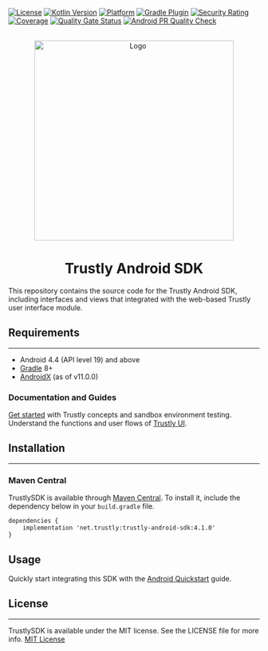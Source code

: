 [![License](https://badgen.net/badge/license/MIT/blue?icon=kotlin)](https://github.com/TrustlyInc/trustly-android/blob/main/LICENSE)
[![Kotlin Version](https://badgen.net/badge/kotlin/2.2.0/orange)](https://kotlinlang.org/docs/releases.html)
[![Platform](https://badgen.net/badge/Android/36/green)](https://developer.android.com/about/versions)
[![Gradle Plugin](https://badgen.net/badge/gradle/8/green)](https://gradle.org/whats-new/gradle-8)
[![Security Rating](https://sonarqube.trustly.one/api/project_badges/measure?project=trustly-android&metric=security_rating&token=sqb_9684893a80817aa76df6a4a8fad212f0e9019208)](https://sonarqube.trustly.one/dashboard?id=trustly-android)
[![Coverage](https://sonarqube.trustly.one/api/project_badges/measure?project=trustly-android&metric=coverage&token=sqb_9684893a80817aa76df6a4a8fad212f0e9019208)](https://sonarqube.trustly.one/dashboard?id=trustly-android)
[![Quality Gate Status](https://sonarqube.trustly.one/api/project_badges/measure?project=trustly-android&metric=alert_status&token=sqb_9684893a80817aa76df6a4a8fad212f0e9019208)](https://sonarqube.trustly.one/dashboard?id=trustly-android)
[![Android PR Quality Check](https://github.com/TrustlyInc/trustly-android/actions/workflows/android_quality_check.yml/badge.svg)](https://github.com/TrustlyInc/trustly-android/actions/workflows/android_quality_check.yml)

<br />
<div align="center">
  <a href="https://www.trustly.net/us">
    <img src="https://cdn-assets-cloud.frontify.com/s3/frontify-cloud-files-us/eyJwYXRoIjoiZnJvbnRpZnlcL2FjY291bnRzXC9iM1wvMTkwMDUyXC9wcm9qZWN0c1wvMjc0MzE4XC9hc3NldHNcLzljXC81Mzc2MDg1XC82OGJjYzZiYjI5M2FmNzA3ZjZhNTQ2Y2I4ODZmNmM2Yy0xNjE4NDg0NzczLnN2ZyJ9:frontify:hhtJdomUpHxgjh0B13nFMZt0CzBHtG5O489EyhMtw0U?width={width}" alt="Logo" width="400">
  </a>

  <h1 align="center">Trustly Android SDK</h1>
</div>

This repository contains the source code for the Trustly Android SDK, including interfaces and views that integrated with the web-based Trustly user interface module.

## Requirements
---
* Android 4.4 (API level 19) and above
* [Gradle](https://gradle.org/releases/) 8+
* [AndroidX](https://developer.android.com/jetpack/androidx/) (as of v11.0.0)

### Documentation and Guides

[Get started](https://amer.developers.trustly.com/payments/docs/getting-started) with Trustly concepts and sandbox environment testing.
Understand the functions and user flows of [Trustly UI](https://amer.developers.trustly.com/payments/docs/sdk).

## Installation
---

### Maven Central

TrustlySDK is available through [Maven Central](https://search.maven.org). To install
it, include the dependency below in your `build.gradle` file.

```
dependencies {
    implementation 'net.trustly:trustly-android-sdk:4.1.0'
}
```

## Usage

Quickly start integrating this SDK with the [Android Quickstart](https://amer.developers.trustly.com/payments/docs/android-quickstart) guide.


## License
___

TrustlySDK is available under the MIT license. See the LICENSE file for more info.
[MIT License](https://github.com/TrustlyInc/trustly-android/blob/main/LICENSE)